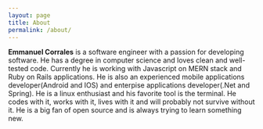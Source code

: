 ```yaml
---
layout: page
title: About
permalink: /about/
---
```

<b>Emmanuel Corrales</b> is a software engineer with a passion for developing software.
 He has a degree in computer science and loves clean and well-tested code. Currently he is working
 with Javascript on MERN stack and Ruby on Rails applications. He is also an experienced mobile
 applications developer(Android and IOS) and enterpise applications developer(.Net and Spring).
 He is a linux enthusiast and his favorite tool is the terminal. He codes with it, works with it,
 lives with it and will probably not survive without it. He is a big fan of open source and is
 always trying to learn something new.
